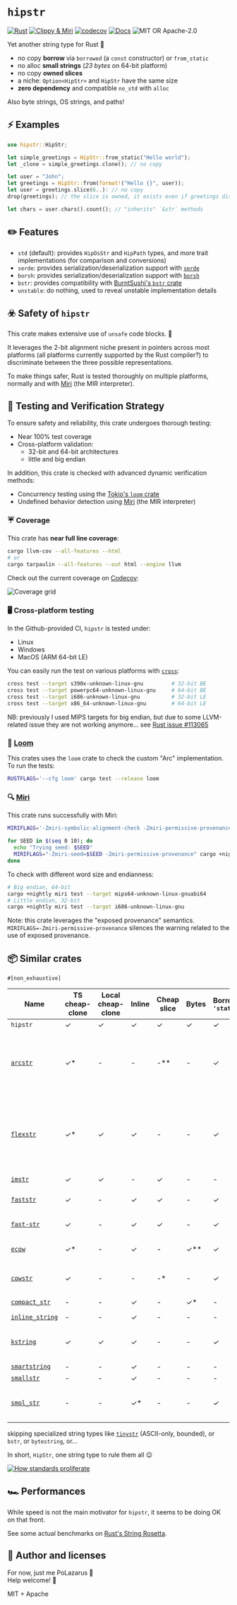 # `hipstr`

[![Rust](https://github.com/polazarus/hipstr/actions/workflows/basic.yml/badge.svg)](https://github.com/polazarus/hipstr/actions/workflows/basic.yml)
[![Clippy & Miri](https://github.com/polazarus/hipstr/actions/workflows/analysis.yml/badge.svg)](https://github.com/polazarus/hipstr/actions/workflows/analysis.yml)
[![codecov](https://codecov.io/gh/polazarus/hipstr/branch/main/graph/badge.svg?token=Z7YUHB4YUD)](https://codecov.io/gh/polazarus/hipstr)
[![Docs](https://img.shields.io/docsrs/hipstr)](https://docs.rs/hipstr)
![MIT OR Apache-2.0](https://img.shields.io/crates/l/hipstr)

Yet another string type for Rust 🦀

- no copy **borrow** via `borrowed` (a `const` constructor) or `from_static`
- no alloc **small strings** (_23 bytes_ on 64-bit platform)
- no copy **owned slices**
- a niche: `Option<HipStr>` and `HipStr` have the same size
- **zero dependency** and compatible `no_std` with `alloc`

Also byte strings, OS strings, and paths!

## ⚡ Examples

```rust
use hipstr::HipStr;

let simple_greetings = HipStr::from_static("Hello world");
let _clone = simple_greetings.clone(); // no copy

let user = "John";
let greetings = HipStr::from(format!("Hello {}", user));
let user = greetings.slice(6..): // no copy
drop(greetings); // the slice is owned, it exists even if greetings disappear

let chars = user.chars().count(); // "inherits" `&str` methods
```

## ✏️ Features

- `std` (default): provides `HipOsStr` and `HipPath` types, and more trait
  implementations (for comparison and conversions)
- `serde`: provides serialization/deserialization support with
  [`serde`](https://serde.rs)
- `borsh`: provides serialization/deserialization support with
  [`borsh`](https://borsh.io)
- `bstr`: provides compatibility with [BurntSushi's `bstr` crate](https://github.com/BurntSushi/bstr)
- `unstable`: do nothing, used to reveal unstable implementation details

## ☣️ Safety of `hipstr`

This crate makes extensive use of `unsafe` code blocks. 🤷

It leverages the 2-bit alignment niche present in pointers across most platforms (all platforms currently supported by the Rust compiler?) to discriminate between the three possible representations.

To make things safer, Rust is tested thoroughly on multiple platforms, normally and with [Miri] (the MIR interpreter).

## 🧪 Testing and Verification Strategy

To ensure safety and reliability, this crate undergoes thorough testing:

- Near 100% test coverage
- Cross-platform validation:
  - 32-bit and 64-bit architectures
  - little and big endian

In addition, this crate is checked with advanced dynamic verification methods:

- Concurrency testing using the [Tokio's `loom` crate][loom]
- Undefined behavior detection using [Miri] (the MIR interpreter)

### ☔ Coverage

This crate has **near full line coverage**:

```bash
cargo llvm-cov --all-features --html
# or
cargo tarpaulin --all-features --out html --engine llvm
```

Check out the current coverage on [Codecov]:

![Coverage grid](https://codecov.io/gh/polazarus/hipstr/branch/main/graphs/tree.svg?token=Z7YUHB4YUD)

### 🖥️ Cross-platform testing

In the Github-provided CI, `hipstr` is tested under:

- Linux
- Windows
- MacOS (ARM 64-bit LE)

You can easily run the test on various platforms with [`cross`]:

```bash
cross test --target s390x-unknown-linux-gnu         # 32-bit BE
cross test --target powerpc64-unknown-linux-gnu     # 64-bit BE
cross test --target i686-unknown-linux-gnu          # 32-bit LE
cross test --target x86_64-unknown-linux-gnu        # 64-bit LE
```

NB: previously I used MIPS targets for big endian, but due to some LLVM-related
issue they are not working anymore… see
[Rust issue #113065](https://github.com/rust-lang/rust/issues/113065)

### 🧵 [Loom]

This crates uses the `loom` crate to check the custom "Arc" implementation. To
run the tests:

```bash
RUSTFLAGS='--cfg loom' cargo test --release loom
```

### 🔍 [Miri]

This crate runs successfully with Miri:

```bash
MIRIFLAGS='-Zmiri-symbolic-alignment-check -Zmiri-permissive-provenance' cargo +nightly miri test

for SEED in $(seq 0 10); do
  echo "Trying seed: $SEED"
  MIRIFLAGS="-Zmiri-seed=$SEED -Zmiri-permissive-provenance" cargo +nightly miri test || { echo "Failing seed: $SEED"; break; };
done
```

To check with different word size and endianness:

```bash
# Big endian, 64-bit
cargo +nightly miri test --target mips64-unknown-linux-gnuabi64
# Little endian, 32-bit
cargo +nightly miri test --target i686-unknown-linux-gnu
```

Note: this crate leverages the "exposed provenance" semantics.
`MIRIFLAGS=-Zmiri-permissive-provenance` silences the warning related to the use
of exposed provenance.

## 📦 Similar crates

`#[non_exhaustive]`

| Name                                                           | TS cheap-clone | Local cheap-clone | Inline | Cheap slice | Bytes | Borrow `'static` | Borrow any `'a` | Comment                                                                                            |
| -------------------------------------------------------------- | -------------- | ----------------- | ------ | ----------- | ----- | ---------------- | :-------------- | -------------------------------------------------------------------------------------------------- |
| `hipstr`                                                       | ✓              | ✓                 | ✓      | ✓           | ✓     | ✓                | ✓               | obviously!                                                                                         |
| [`arcstr`](https://github.com/thomcc/arcstr)                   | ✓\*            | -                 | -      | -\*\*       | -     | ✓                | -               | \*use a custom thin `Arc`, \*\*heavy slice (with dedicated substring type)                         |
| [`flexstr`](https://github.com/nu11ptr/flexstr)                | ✓\*            | ✓                 | ✓      | -           | -     | ✓                | -               | \*use `(A)rc<str>` instead of `(A)rc<String>` (remove a level of indirection but use fat pointers) |
| [`imstr`](https://github.com/xfbs/imstr)                       | ✓              | ✓                 | -      | ✓           | -     | -                | -               |                                                                                                    |
| [`faststr`](https://github.com/volo-rs/faststr)                | ✓              | -                 | ✓      | ✓           | -     | ✓                | -               | zero-doc with complex API                                                                          |
| [`fast-str`](https://github.com/xxXyh1908/rust-fast-str)       | ✓              | -                 | ✓      | ✓           | -     | ✓                | -               | inline repr is opt-in                                                                              |
| [`ecow`](https://github.com/typst/ecow)                        | ✓\*            | -                 | ✓      | -           | ✓\*\* | ✓                | -               | \*on two words only 🤤, \*\*even any `T`                                                           |
| [`cowstr`](https://git.pipapo.org/cehteh/cowstr.git)           | ✓              | -                 | -      | -\*         | -     | ✓                | -\*\*           | \*heavy slice, \*\*contrary to its name                                                            |
| [`compact_str`](https://github.com/parkmycar/compact_str)      | -              | -                 | ✓      | -           | ✓\*   | -                | -               | \*opt-in via `smallvec`                                                                            |
| [`inline_string`](https://github.com/fitzgen/inlinable_string) | -              | -                 | ✓      | -           | -     | -                | -               |                                                                                                    |
| [`kstring`](https://docs.rs/kstring/latest/kstring/)           | ✓              | ✓                 | ✓      | -           | -     | ✓                | ✓\*             | safe mode, use boxed strings; \* with second type                                                  |
| [`smartstring`](https://github.com/bodil/smartstring)          | -              | -                 | ✓      | -           | -     | -                | -               |                                                                                                    |
| [`smallstr`](https://github.com/murarth/smallstr)              | -              | -                 | ✓      | -           | -     | -                | -               |                                                                                                    |
| [`smol_str`](https://github.com/rust-analyzer/smol_str)        | -              | -                 | ✓\*    | -           | -     | ✓                | -               | \*but only inline string, here for reference                                                       |

skipping specialized string types like
[`tinystr`](https://github.com/unicode-org/icu4x) (ASCII-only, bounded), or
`bstr`, or `bytestring`, or...

In short, `HipStr`, one string type to rule them all 😉

[![How standards proliferate](https://imgs.xkcd.com/comics/standards.png)](https://xkcd.com/927/)

## 🏎️ Performances

While speed is not the main motivator for `hipstr`, it seems to be doing OK on that front.

See some actual benchmarks on [Rust's String Rosetta].

## 📖 Author and licenses

For now, just me PoLazarus 👻 \
Help welcome! 🚨

MIT + Apache

[codecov]: https://app.codecov.io/gh/polazarus/hipstr
[miri]: https://github.com/rust-lang/miri
[`cross`]: https://github.com/cross-rs/cross
[loom]: https://github.com/tokio-rs/loom
[Rust's String Rosetta]: https://github.com/rosetta-rs/string-rosetta-rs
